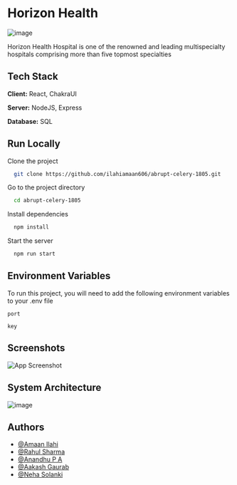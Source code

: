 # Horizon Health

![image](https://raw.githubusercontent.com/ilahiamaan606/abrupt-celery-1805/main/frontend/src/assets/images/horizonHealthLogo.png)



Horizon Health Hospital is one of the renowned and leading multispecialty hospitals comprising more than five topmost specialties


## Tech Stack

**Client:** React, ChakraUI

**Server:** NodeJS, Express

**Database:** SQL


## Run Locally

Clone the project

```bash
  git clone https://github.com/ilahiamaan606/abrupt-celery-1805.git
```

Go to the project directory

```bash
  cd abrupt-celery-1805
```

Install dependencies

```bash
  npm install
```

Start the server

```bash
  npm run start
```


## Environment Variables

To run this project, you will need to add the following environment variables to your .env file

`port`

`key`

## Screenshots

![App Screenshot](https://raw.githubusercontent.com/ilahiamaan606/abrupt-celery-1805/main/frontend/src/assets/images/Homepage.png)



<!-- ## Workflow Diagram
![image](https://user-images.githubusercontent.com/112754393/229429364-4f9e7424-d5b2-4386-aad8-b4f7f22c19bf.png) -->

## System Architecture
![image](https://raw.githubusercontent.com/ilahiamaan606/abrupt-celery-1805/main/frontend/src/assets/images/System%20Architecture.png)


<!-- ## ER Diagram -->
<!-- ![drawSQL-lifecare-export-2023-04-03](https://user-images.githubusercontent.com/112754547/229438041-993e6356-22cd-49b0-8905-6867cd4f36e9.png) -->





## Authors

- [@Amaan Ilahi](https://github.com/ilahiamaan606)
- [@Rahul Sharma](https://github.com/257277)
- [@Anandhu P A](https://github.com/Anandhupa1)
- [@Aakash Gaurab](https://github.com/AakashGaurab)
- [@Neha Solanki](https://github.com/NehaS101)
